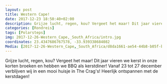 ```yaml
---
layout: post
title: Western Cape!
date: 2017-12-23 18:50:40+02:00
description: Grijze lucht, regen, kou? Vergeet het maar! Dit jaar vieren we kerst in onze korten broeken en hebben we BBQ als kerstdiner! Vanaf 23 tot 27 december verblijven wij in een mooi huisje in The Crag's! Heerlijk ontspannen 
categories: [Rondreis]
tags: [Polarsteps]
img: 2017-12-26-Western_Cape,_South_Africa/intro.jpg
coordinates: 23.4347686767578, -33.939338684082
Media: [2017-12-26-Western_Cape,_South_Africa/d8da1661-ae54-44b8-b05f-b8245b12c0ec_large_image.jpg, 2017-12-26-Western_Cape,_South_Africa/0e545bf3-5d20-4389-9d69-520890c1d9d5_large_image.jpg, 2017-12-26-Western_Cape,_South_Africa/b153577b-c3e4-47b2-ba1a-3a0e9a11408f_large_image.jpg, 2017-12-26-Western_Cape,_South_Africa/d7c63afb-e990-42c4-b634-a9b48370d92d_large_image.jpg, 2017-12-26-Western_Cape,_South_Africa/33dd060f-2b0a-458a-b48d-9ee1408d6a90_large_image.jpg, 2017-12-26-Western_Cape,_South_Africa/ff686475-2e29-4b81-8509-167a604b6ca8_large_image.jpg, 2017-12-26-Western_Cape,_South_Africa/0208ed89-e3b9-4bad-b661-c674ebef9e76_large_image.jpg, 2017-12-26-Western_Cape,_South_Africa/5b98a70e-ad79-4122-ac86-3ff5110e13bf_large_image.jpg, 2017-12-26-Western_Cape,_South_Africa/f5f7ef94-5e70-4cc9-99b2-6a7303b5b5ff_large_image.jpg, 2017-12-26-Western_Cape,_South_Africa/77226a42-7f17-4093-997b-12803d225104_large_image.jpg, 2017-12-26-Western_Cape,_South_Africa/cb168a6c-2b03-4e0e-ac09-e0ff72f7148a_large_image.jpg]
---
```

Grijze lucht, regen, kou? Vergeet het maar! Dit jaar vieren we kerst in onze korten broeken en hebben we BBQ als kerstdiner! 
Vanaf 23 tot 27 december verblijven wij in een mooi huisje in The Crag's! Heerlijk ontspannen met de kerstdagen! 